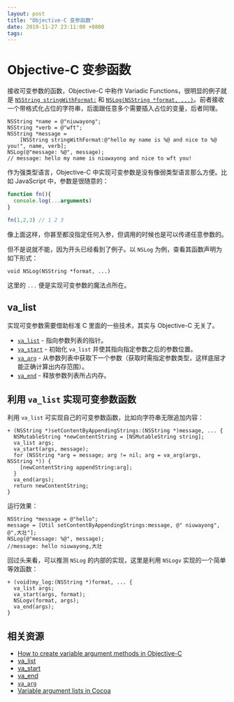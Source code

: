 ```yaml
---
layout: post
title: "Objective-C 变参函数"
date: 2019-11-27 23:11:00 +0800
tags: 
---
```

    
# Objective-C 变参函数

接收可变参数的函数，Objective-C 中称作 Variadic Functions，很明显的例子就是 [`NSString stringWithFormat:`](https://developer.apple.com/documentation/foundation/nsstring/1497275-stringwithformat?language=objc)  和 [`NSLog(NSString *format, ...)`](https://developer.apple.com/documentation/foundation/1395275-nslog?language=occ)。前者接收一个带格式化占位的字符串，后面跟任意多个需要插入占位的变量，后者同理。

```objc
NSString *name = @"niuwayong";
NSString *verb = @"wft";
NSString *message =
    [NSString stringWithFormat:@"hello my name is %@ and nice to %@ you!", name, verb];
NSLog(@"message: %@", message);
// message: hello my name is niuwayong and nice to wft you!
```

作为强类型语言，Objective-C 中实现可变参数是没有像弱类型语言那么方便。比如 JavaScript 中，参数是很随意的：

```js
function fn(){
  console.log(...arguments)
}

fn(1,2,3) // 1 2 3
```

像上面这样，你甚至都没指定任何入参，但调用的时候也是可以传递任意参数的。

 但不是说就不能，因为开头已经看到了例子。以 `NSLog` 为例，查看其函数声明为如下形式：
 
 ```objc
 void NSLog(NSString *format, ...)
 ```
 
 这里的 `...` 便是实现可变参数的魔法点所在。
 
 ## va_list
 
 实现可变参数需要借助标准 C 里面的一些技术，其实与 Objective-C 无关了。
 
 - [`va_list`](https://en.cppreference.com/w/c/variadic/va_list) - 指向参数列表的指针。
 - [`va_start`](http://www.cplusplus.com/reference/cstdarg/va_start/) - 初始化 `va_list` 并使其指向指定参数之后的参数位置。
 - [`va_arg`](https://en.cppreference.com/w/c/variadic/va_arg) - 从参数列表中获取下一个参数（获取时需指定参数类型，这样底层才能正确计算出内存范围）。
 - [`va_end`](http://www.cplusplus.com/reference/cstdarg/va_end/) - 释放参数列表所占内存。


## 利用 `va_list` 实现可变参数函数

利用 `va_list` 可实现自己的可变参数函数，比如向字符串无限追加内容：

 ```objc
 + (NSString *)setContentByAppendingStrings:(NSString *)message, ... {
   NSMutableString *newContentString = [NSMutableString string];
   va_list args;
   va_start(args, message);
   for (NSString *arg = message; arg != nil; arg = va_arg(args, NSString *)) {
     [newContentString appendString:arg];
   }
   va_end(args);
   return newContentString;
 }
 ```
 
 运行效果：
 
 ```objc
 NSString *message = @"hello";
 message = [Util setContentByAppendingStrings:message, @" niuwayong", @",大壮"];
 NSLog(@"message: %@", message);
 //message: hello niuwayong,大壮
 ```

回过头来看，可以推测 `NSLog` 的内部的实现，这里是利用 `NSLogv` 实现的一个简单等效函数：


```objc
+ (void)my_log:(NSString *)format, ... {
  va_list args;
  va_start(args, format);
  NSLogv(format, args);
  va_end(args);
}
```

## 相关资源

 - [How to create variable argument methods in Objective-C](https://stackoverflow.com/questions/4804674/how-to-create-variable-argument-methods-in-objective-c)
 - [va_list](https://en.cppreference.com/w/c/variadic/va_list)
 - [va_start](http://www.cplusplus.com/reference/cstdarg/va_start/)
 - [va_end](http://www.cplusplus.com/reference/cstdarg/va_end/)
 - [`va_arg`](https://en.cppreference.com/w/c/variadic/va_arg)
 - [Variable argument lists in Cocoa](https://www.cocoawithlove.com/2009/05/variable-argument-lists-in-cocoa.html)

    